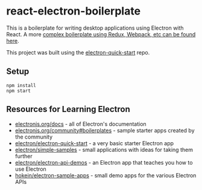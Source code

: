 # react-electron-boilerplate

This is a boilerplate for writing desktop applications using Electron with React. A more [complex boilerplate using Redux, Webpack, etc can be found here](https://github.com/electron-react-boilerplate/electron-react-boilerplate).

This project was built using the [electron-quick-start](https://github.com/electron/electron-quick-start) repo.


## Setup

```
npm install
npm start
```

## Resources for Learning Electron

- [electronjs.org/docs](https://electronjs.org/docs) - all of Electron's documentation
- [electronjs.org/community#boilerplates](https://electronjs.org/community#boilerplates) - sample starter apps created by the community
- [electron/electron-quick-start](https://github.com/electron/electron-quick-start) - a very basic starter Electron app
- [electron/simple-samples](https://github.com/electron/simple-samples) - small applications with ideas for taking them further
- [electron/electron-api-demos](https://github.com/electron/electron-api-demos) - an Electron app that teaches you how to use Electron
- [hokein/electron-sample-apps](https://github.com/hokein/electron-sample-apps) - small demo apps for the various Electron APIs
